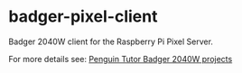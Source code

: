 # badger-pixel-client
Badger 2040W client for the Raspberry Pi Pixel Server.

For more details see: [Penguin Tutor Badger 2040W projects](http://www.penguintutor.com/projects/badger2040w)
